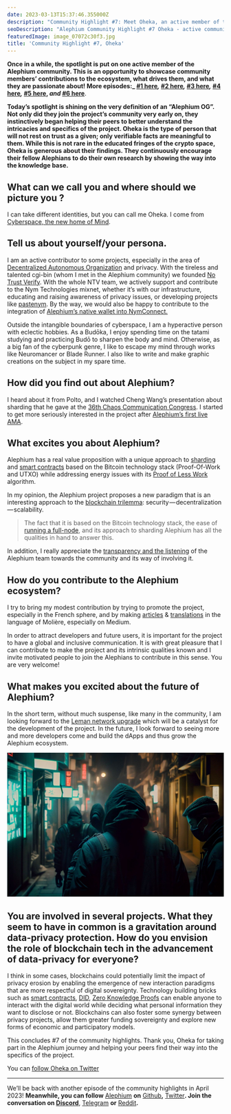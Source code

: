 ```yaml
---
date: 2023-03-13T15:37:46.355000Z
description: "Community Highlight #7: Meet Oheka, an active member of the Alephium community showcasing their contributions, passion, and dedication to the ecosystem."
seoDescription: "Alephium Community Highlight #7 Oheka - active community member showcase. Contributions, passion, and dedication to blockchain ecosystem."
featuredImage: image_07072c30f3.jpg
title: 'Community Highlight #7, Oheka'
---
```


**Once in a while, the spotlight is put on one active member of the Alephium community. This is an opportunity to showcase community members’ contributions to the ecosystem, what drives them, and what they are passionate about! More episodes:_ [#1 here](/news/post/community-highlight-wilhelm-k-llstr-m-aka-oracleuggla-81d3938c5692)_,_ [#2 here](/news/post/community-highlight-2-cgi-bin-c102cc106f19)_,_ [#3 here](/news/post/community-highlight-3-digdug-48a7ec868504)_,_ [#4 here](/news/post/community-highlight-4-montail-e24fd88882a0)_,_ [#5 here](/news/post/community-highlight-5-txn-71c4fd76ffe8), _and_ [#6 here](/news/post/community-highlight-6-waldi-zkit-beats-37af1f6df3b8)**.

**Today’s spotlight is shining on the very definition of an “Alephium OG”. Not only did they join the project’s community very early on, they instinctively began helping their peers to better understand the intricacies and specifics of the project. Oheka is the type of person that will not rest on trust as a given; only verifiable facts are meaningful to them. While this is not rare in the educated fringes of the crypto space, Oheka is generous about their findings. They continuously encourage their fellow Alephians to do their own research by showing the way into the knowledge base.**

## What can we call you and where should we picture you ?

I can take different identities, but you can call me Oheka. I come from [Cyberspace, the new home of Mind](https://www.eff.org/cyberspace-independence).

## Tell us about yourself/your persona.

I am an active contributor to some projects, especially in the area of [Decentralized Autonomous Organization](https://en.wikipedia.org/wiki/Decentralized_autonomous_organization) and privacy. With the tireless and talented cgi-bin (whom I met in the Alephium community) we founded [No Trust Verify](https://nym.notrustverify.ch/). With the whole NTV team, we actively support and contribute to the Nym Technologies mixnet, whether it’s with our infrastructure, educating and raising awareness of privacy issues, or developing projects like [pastenym](https://pastenym.ch). By the way, we would also be happy to contribute to the integration of [Alephium’s native wallet into NymConnect.](https://github.com/alephium/desktop-wallet/issues/496)

Outside the intangible boundaries of cyberspace, I am a hyperactive person with eclectic hobbies. As a Budōka, I enjoy spending time on the tatami studying and practicing Budō to sharpen the body and mind. Otherwise, as a big fan of the cyberpunk genre, I like to escape my mind through works like Neuromancer or Blade Runner. I also like to write and make graphic creations on the subject in my spare time.

## How did you find out about Alephium?

I heard about it from Polto, and I watched Cheng Wang’s presentation about sharding that he gave at the [36th Chaos Communication Congress](https://www.youtube.com/watch?v=_SjtXp6F43k). I started to get more seriously interested in the project after [Alephium’s first live AMA](https://www.youtube.com/watch?v=yq6A99DI1nk&amp;list=PL8q8n0BHJS1Pats4NTUrZ0who3BuqkZOY).

## What excites you about Alephium?

Alephium has a real value proposition with a unique approach to [sharding](https://docs.alephium.org/glossary#sharding) and [smart contracts](https://docs.alephium.org/dapps/getting-started) based on the Bitcoin technology stack (Proof-Of-Work and UTXO) while addressing energy issues with its [Proof of Less Work](/news/post/tech-talk-1-proof-of-less-work-ama-3d5afbf78c71) algorithm.

In my opinion, the Alephium project proposes a new paradigm that is an interesting approach to the [blockchain trilemma](https://coinmarketcap.com/alexandria/glossary/blockchain-trilemma): security — decentralization — scalability.

> The fact that it is based on the Bitcoin technology stack, the ease of [running a full-node](/news/post/running-a-blockchain-node-on-raspberry-pi-bac0a2afc208), and its approach to sharding Alephium has all the qualities in hand to answer this.

In addition, I really appreciate the [transparency and the listening](/discord) of the Alephium team towards the community and its way of involving it.

## How do you contribute to the Alephium ecosystem?

I try to bring my modest contribution by trying to promote the project, especially in the French sphere, and by making [articles](https://medium.com/@Oheka/tutorial-host-your-alephium-node-via-flux-2134def9b7d0) & [translations](https://medium.com/@Oheka/le-front-end-de-la-mise-%C3%A0-jour-leman-d19049a3e0a0) in the language of Molière, especially on Medium.

In order to attract developers and future users, it is important for the project to have a global and inclusive communication. It is with great pleasure that I can contribute to make the project and its intrinsic qualities known and I invite motivated people to join the Alephians to contribute in this sense. You are very welcome!

## What makes you excited about the future of Alephium?

In the short term, without much suspense, like many in the community, I am looking forward to the [Leman network upgrade](/news/post/announcing-the-leman-network-upgrade-c01a81e65f0e) which will be a catalyst for the development of the project. In the future, I look forward to seeing more and more developers come and build the dApps and thus grow the Alephium ecosystem.

![](image_8f83d4c492.jpg)

## You are involved in several projects. What they seem to have in common is a gravitation around data-privacy protection. How do you envision the role of blockchain tech in the advancement of data-privacy for everyone?

I think in some cases, blockchains could potentially limit the impact of privacy erosion by enabling the emergence of new interaction paradigms that are more respectful of digital sovereignty. Technology building bricks such as [smart contracts](https://docs.alephium.org/dapps/getting-started), [DID](https://en.wikipedia.org/wiki/Decentralized_identifier), [Zero Knowledge Proofs](https://en.wikipedia.org/wiki/Zero-knowledge_proof) can enable anyone to interact with the digital world while deciding what personal information they want to disclose or not. Blockchains can also foster some synergy between privacy projects, allow them greater funding sovereignty and explore new forms of economic and participatory models.

This concludes \#7 of the community highlights. Thank you, Oheka for taking part in the Alephium journey and helping your peers find their way into the specifics of the project.

You can [follow Oheka on Twitter](https://twitter.com/Oheka32/)

---

We’ll be back with another episode of the community highlights in April 2023! **Meanwhile, you can follow** [Alephium](/) **on** [Github](https://github.com/alephium/)**,** [Twitter](https://twitter.com/alephium)**. Join the conversation on [Discord](/discord)**, [Telegram](https://t.me/alephiumgroup) **or** [Reddit](https://www.reddit.com/r/alephium)**.**

